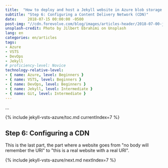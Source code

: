```yaml
---
title:  "How to deploy and host a Jekyll website in Azure blob storage using a VSTS continuous deployment pipeline"
subtitle: "Step 6: Configuring a Content Delivery Network (CDN)"
date:     2018-07-15 00:00:00 -0500
post-img: "//cdn.forevolve.com/blog/images/articles-header/2018-07-00-jekyll-vsts-azure-v3.jpg"
unsplash-credit: Photo by Jilbert Ebrahimi on Unsplash
lang: en
categories: en/articles
tags: 
- Azure
- VSTS
- DevOps
- Jekyll
# proficiency-level: Novice
technology-relative-level:
- { name: Azure, level: Beginners }
- { name: VSTS, level: Beginners }
- { name: DevOps, level: Beginners }
- { name: Jekyll, level: Intermediate }
- { name: Git, level: Intermediate }
---
```


...<!--more-->

{% include jekyll-vsts-azure/toc.md currentIndex=7 %}

## Step 6: Configuring a CDN

This is the last part, the part where a website goes from "no body will remember the URI" to "this is a real website with a real URI".

{% include jekyll-vsts-azure/next.md nextIndex=7 %}
